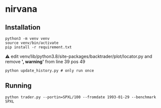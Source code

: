 # nirvana

## Installation
```
python3 -m venv venv
source venv/bin/activate
pip install -r requirement.txt
```

:warning: edit venv/lib/python3.8/site-packages/backtrader/plot/locator.py and remove **', warning'** from line 39 pos 49

```
python update_history.py # only run once
```

## Running
```
python trader.py --portin=SPXL/100 --fromdate 1993-01-29 --benchmark SPXL
```
